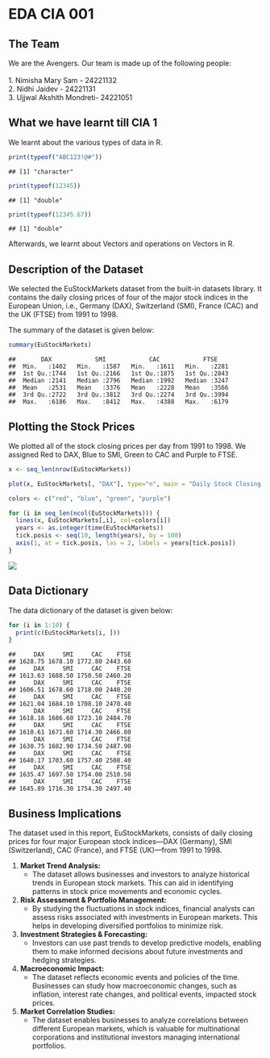 # EDA CIA 001

## The Team

We are the Avengers. Our team is made up of the following people: <br />
<br /> 1. Nimisha Mary Sam - 24221132<br /> 2. Nidhi Jaidev -
24221131<br /> 3. Ujjwal Akshith Mondreti- 24221051<br />

## What we have learnt till CIA 1

We learnt about the various types of data in R.

``` r
print(typeof("ABC123!@#"))
```

    ## [1] "character"

``` r
print(typeof(12345))
```

    ## [1] "double"

``` r
print(typeof(12345.67))
```

    ## [1] "double"

Afterwards, we learnt about Vectors and operations on Vectors in R.

## Description of the Dataset

We selected the EuStockMarkets dataset from the built-in datasets
library. It contains the daily closing prices of four of the major stock
indices in the European Union, i.e., Germany (DAX), Switzerland (SMI),
France (CAC) and the UK (FTSE) from 1991 to 1998.

The summary of the dataset is given below:

``` r
summary(EuStockMarkets)
```

    ##       DAX            SMI            CAC            FTSE     
    ##  Min.   :1402   Min.   :1587   Min.   :1611   Min.   :2281  
    ##  1st Qu.:1744   1st Qu.:2166   1st Qu.:1875   1st Qu.:2843  
    ##  Median :2141   Median :2796   Median :1992   Median :3247  
    ##  Mean   :2531   Mean   :3376   Mean   :2228   Mean   :3566  
    ##  3rd Qu.:2722   3rd Qu.:3812   3rd Qu.:2274   3rd Qu.:3994  
    ##  Max.   :6186   Max.   :8412   Max.   :4388   Max.   :6179

## Plotting the Stock Prices

We plotted all of the stock closing prices per day from 1991 to 1998. We
assigned Red to DAX, Blue to SMI, Green to CAC and Purple to FTSE.

``` r
x <- seq_len(nrow(EuStockMarkets))

plot(x, EuStockMarkets[, "DAX"], type="n", main = "Daily Stock Closing Prices", xaxt="n", ylab="Stock Prices", xlab="Years")

colors <- c("red", "blue", "green", "purple")

for (i in seq_len(ncol(EuStockMarkets))) {
  lines(x, EuStockMarkets[,i], col=colors[i])
  years <- as.integer(time(EuStockMarkets))
  tick.posis <- seq(10, length(years), by = 100)
  axis(1, at = tick.posis, las = 2, labels = years[tick.posis])
}
```

![](cia_001_files/figure-markdown_github/plot-1.png)

## Data Dictionary

The data dictionary of the dataset is given below:

``` r
for (i in 1:10) {
  print(c(EuStockMarkets[i, ]))
}
```

    ##     DAX     SMI     CAC    FTSE 
    ## 1628.75 1678.10 1772.80 2443.60 
    ##     DAX     SMI     CAC    FTSE 
    ## 1613.63 1688.50 1750.50 2460.20 
    ##     DAX     SMI     CAC    FTSE 
    ## 1606.51 1678.60 1718.00 2448.20 
    ##     DAX     SMI     CAC    FTSE 
    ## 1621.04 1684.10 1708.10 2470.40 
    ##     DAX     SMI     CAC    FTSE 
    ## 1618.16 1686.60 1723.10 2484.70 
    ##     DAX     SMI     CAC    FTSE 
    ## 1610.61 1671.60 1714.30 2466.80 
    ##     DAX     SMI     CAC    FTSE 
    ## 1630.75 1682.90 1734.50 2487.90 
    ##     DAX     SMI     CAC    FTSE 
    ## 1640.17 1703.60 1757.40 2508.40 
    ##     DAX     SMI     CAC    FTSE 
    ## 1635.47 1697.50 1754.00 2510.50 
    ##     DAX     SMI     CAC    FTSE 
    ## 1645.89 1716.30 1754.30 2497.40

## Business Implications

The dataset used in this report, EuStockMarkets, consists of daily
closing prices for four major European stock indices—DAX (Germany), SMI
(Switzerland), CAC (France), and FTSE (UK)—from 1991 to 1998.

1.  **Market Trend Analysis:**
    -   The dataset allows businesses and investors to analyze
        historical trends in European stock markets. This can aid in
        identifying patterns in stock price movements and economic
        cycles.
2.  **Risk Assessment & Portfolio Management:**
    -   By studying the fluctuations in stock indices, financial
        analysts can assess risks associated with investments in
        European markets. This helps in developing diversified
        portfolios to minimize risk.
3.  **Investment Strategies & Forecasting:**
    -   Investors can use past trends to develop predictive models,
        enabling them to make informed decisions about future
        investments and hedging strategies.
4.  **Macroeconomic Impact:**
    -   The dataset reflects economic events and policies of the time.
        Businesses can study how macroeconomic changes, such as
        inflation, interest rate changes, and political events, impacted
        stock prices.
5.  **Market Correlation Studies:**
    -   The dataset enables businesses to analyze correlations between
        different European markets, which is valuable for multinational
        corporations and institutional investors managing international
        portfolios.
